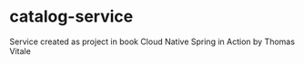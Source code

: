 # catalog-service

Service created as project in book Cloud Native Spring in Action by Thomas Vitale
